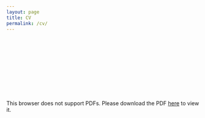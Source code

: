 ```yaml
---
layout: page
title: CV
permalink: /cv/
---
```

<object class="cv-view" data="../assets/CV.pdf#toolbar=0" type="application/pdf">
    <embed src="../assets/CV.pdf">
        <p>This browser does not support PDFs. Please download the PDF <a href="../assets/CV.pdf">here</a> to view it.
    </embed>
</object>
